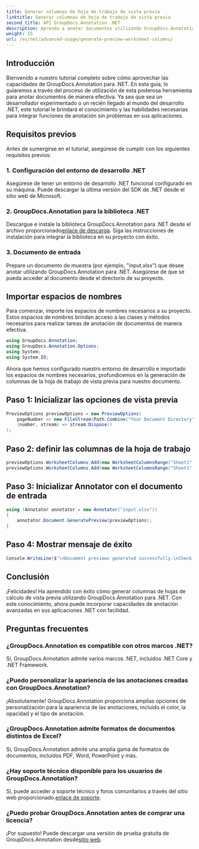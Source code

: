 ```yaml
---
title: Generar columnas de hoja de trabajo de vista previa
linktitle: Generar columnas de hoja de trabajo de vista previa
second_title: API GroupDocs.Annotation .NET
description: Aprenda a anotar documentos utilizando GroupDocs.Annotation para .NET. Tutorial paso a paso para desarrolladores .NET. Mejore sus aplicaciones.
weight: 15
url: /es/net/advanced-usage/generate-preview-worksheet-columns/
---
```

## Introducción
Bienvenido a nuestro tutorial completo sobre cómo aprovechar las capacidades de GroupDocs.Annotation para .NET. En esta guía, lo guiaremos a través del proceso de utilización de esta poderosa herramienta para anotar documentos de manera efectiva. Ya sea que sea un desarrollador experimentado o un recién llegado al mundo del desarrollo .NET, este tutorial le brindará el conocimiento y las habilidades necesarias para integrar funciones de anotación sin problemas en sus aplicaciones.
## Requisitos previos
Antes de sumergirse en el tutorial, asegúrese de cumplir con los siguientes requisitos previos:
### 1. Configuración del entorno de desarrollo .NET
Asegúrese de tener un entorno de desarrollo .NET funcional configurado en su máquina. Puede descargar la última versión del SDK de .NET desde el sitio web de Microsoft.
### 2. GroupDocs.Annotation para la biblioteca .NET
 Descargue e instale la biblioteca GroupDocs.Annotation para .NET desde el archivo proporcionado[enlace de descarga](https://releases.groupdocs.com/annotation/net/). Siga las instrucciones de instalación para integrar la biblioteca en su proyecto con éxito.
### 3. Documento de entrada
Prepare un documento de muestra (por ejemplo, "input.xlsx") que desee anotar utilizando GroupDocs.Annotation para .NET. Asegúrese de que se pueda acceder al documento desde el directorio de su proyecto.

## Importar espacios de nombres
Para comenzar, importe los espacios de nombres necesarios a su proyecto. Estos espacios de nombres brindan acceso a las clases y métodos necesarios para realizar tareas de anotación de documentos de manera efectiva.

```csharp
using GroupDocs.Annotation;
using GroupDocs.Annotation.Options;
using System;
using System.IO;
```

Ahora que hemos configurado nuestro entorno de desarrollo e importado los espacios de nombres necesarios, profundicemos en la generación de columnas de la hoja de trabajo de vista previa para nuestro documento.
## Paso 1: Inicializar las opciones de vista previa
```csharp
PreviewOptions previewOptions = new PreviewOptions(
    pageNumber => new FileStream(Path.Combine("Your Document Directory", $"cells_page{pageNumber}.png"), FileMode.Create),
    (number, stream) => stream.Dispose()
);
```
## Paso 2: definir las columnas de la hoja de trabajo
```csharp
previewOptions.WorksheetColumns.Add(new WorksheetColumnsRange("Sheet1", 2, 3));
previewOptions.WorksheetColumns.Add(new WorksheetColumnsRange("Sheet1", 1, 1));
```
## Paso 3: Inicializar Annotator con el documento de entrada
```csharp
using (Annotator annotator = new Annotator("input.xlsx"))
{
    annotator.Document.GeneratePreview(previewOptions);
}
```
## Paso 4: Mostrar mensaje de éxito
```csharp
Console.WriteLine($"\nDocument previews generated successfully.\nCheck output in {"Your Document Directory"}.");
```

## Conclusión
¡Felicidades! Ha aprendido con éxito cómo generar columnas de hojas de cálculo de vista previa utilizando GroupDocs.Annotation para .NET. Con este conocimiento, ahora puede incorporar capacidades de anotación avanzadas en sus aplicaciones .NET con facilidad.
## Preguntas frecuentes
### ¿GroupDocs.Annotation es compatible con otros marcos .NET?
Sí, GroupDocs.Annotation admite varios marcos .NET, incluidos .NET Core y .NET Framework.
### ¿Puedo personalizar la apariencia de las anotaciones creadas con GroupDocs.Annotation?
¡Absolutamente! GroupDocs.Annotation proporciona amplias opciones de personalización para la apariencia de las anotaciones, incluido el color, la opacidad y el tipo de anotación.
### ¿GroupDocs.Annotation admite formatos de documentos distintos de Excel?
Sí, GroupDocs.Annotation admite una amplia gama de formatos de documentos, incluidos PDF, Word, PowerPoint y más.
### ¿Hay soporte técnico disponible para los usuarios de GroupDocs.Annotation?
 Sí, puede acceder a soporte técnico y foros comunitarios a través del sitio web proporcionado.[enlace de soporte](https://forum.groupdocs.com/c/annotation/10).
### ¿Puedo probar GroupDocs.Annotation antes de comprar una licencia?
 ¡Por supuesto! Puede descargar una versión de prueba gratuita de GroupDocs.Annotation desde[sitio web](https://releases.groupdocs.com/).